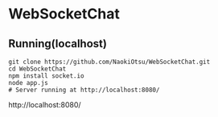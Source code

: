 # WebSocketChat

## Running(localhost)

```
git clone https://github.com/NaokiOtsu/WebSocketChat.git
cd WebSocketChat
npm install socket.io
node app.js
# Server running at http://localhost:8080/
```

http://localhost:8080/


